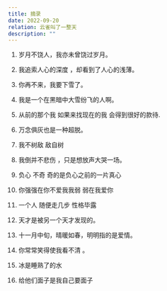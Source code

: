 ```yaml
---
title: 摘录
date: 2022-09-20
relation: 云雀叫了一整天
description: ""
---
```


1. 岁月不饶人，我亦未曾饶过岁月。

2. 我追索人心的深度 ，却看到了人心的浅薄。

3. 你再不来，我要下雪了。

4. 我是一个在黑暗中大雪纷飞的人啊。

5. 从前的那个我 如果来找现在的我 会得到很好的款待.

6. 万念俱灰也是一种超脱。

7. 我不树敌 敌自树

8. 我倒并不悲伤 ，只是想放声大哭一场。

9. 负心 不奇 奇的是负心之前的一片真心

10. 你强强在你不爱我我弱 弱在我爱你

11. 一个人 随便走几步 性格毕露

12. 天才是被另一个天才发现的。

13. 十一月中旬，晴暖如春，明明指的是爱情。

14. 你常常笑得使我看不清 。

15. 冰是睡熟了的水

16. 给他们面子是我自己要面子
